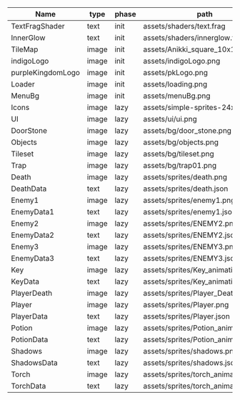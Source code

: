 Name|type|phase|path
---|---|---|---
TextFragShader|text|init|assets/shaders/text.frag
InnerGlow|text|init|assets/shaders/innerglow.frag
TileMap|image|init|assets/Anikki_square_10x10.png
indigoLogo|image|init|assets/indigoLogo.png
purpleKingdomLogo|image|init|assets/pkLogo.png
Loader|image|init|assets/loading.png
MenuBg|image|init|assets/menuBg.png
Icons|image|lazy|assets/simple-sprites-24x24.png
UI|image|lazy|assets/ui/ui.png
DoorStone|image|lazy|assets/bg/door_stone.png
Objects|image|lazy|assets/bg/objects.png
Tileset|image|lazy|assets/bg/tileset.png
Trap|image|lazy|assets/bg/trap01.png
Death|image|lazy|assets/sprites/death.png
DeathData|text|lazy|assets/sprites/death.json
Enemy1|image|lazy|assets/sprites/enemy1.png
EnemyData1|text|lazy|assets/sprites/enemy1.json
Enemy2|image|lazy|assets/sprites/ENEMY2.png
EnemyData2|text|lazy|assets/sprites/ENEMY2.json
Enemy3|image|lazy|assets/sprites/ENEMY3.png
EnemyData3|text|lazy|assets/sprites/ENEMY3.json
Key|image|lazy|assets/sprites/Key_animation.png
KeyData|text|lazy|assets/sprites/Key_animation.json
PlayerDeath|image|lazy|assets/sprites/Player_Death.png
Player|image|lazy|assets/sprites/Player.png
PlayerData|text|lazy|assets/sprites/Player.json
Potion|image|lazy|assets/sprites/Potion_animation.png
PotionData|text|lazy|assets/sprites/Potion_animation.json
Shadows|image|lazy|assets/sprites/shadows.png
ShadowsData|text|lazy|assets/sprites/shadows.json
Torch|image|lazy|assets/sprites/torch_animation.png
TorchData|text|lazy|assets/sprites/torch_animation.json
